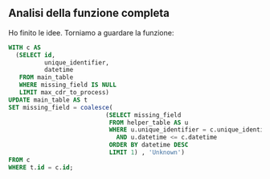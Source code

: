 
## Analisi della funzione completa

Ho finito le idee. Torniamo a guardare la funzione:

```sql
WITH c AS
  (SELECT id,
          unique_identifier,
          datetime
   FROM main_table
   WHERE missing_field IS NULL
   LIMIT max_cdr_to_process)
UPDATE main_table AS t
SET missing_field = coalesce(
                           (SELECT missing_field
                            FROM helper_table AS u
                            WHERE u.unique_identifier = c.unique_identifier
                              AND u.datetime <= c.datetime
                            ORDER BY datetime DESC
                            LIMIT 1) , 'Unknown')
FROM c
WHERE t.id = c.id;
```
